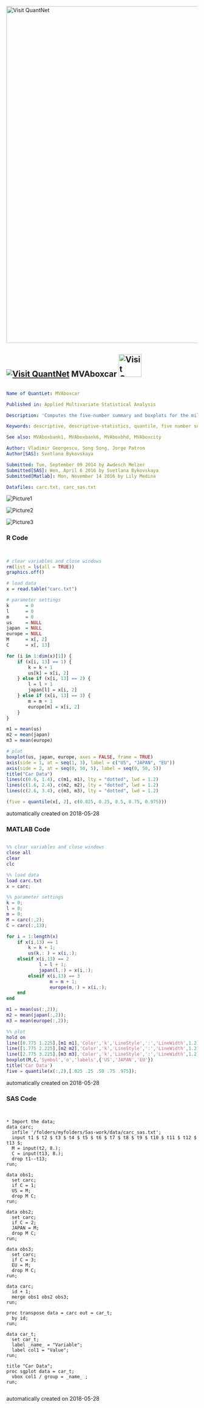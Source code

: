 [<img src="https://github.com/QuantLet/Styleguide-and-FAQ/blob/master/pictures/banner.png" width="888" alt="Visit QuantNet">](http://quantlet.de/)

## [<img src="https://github.com/QuantLet/Styleguide-and-FAQ/blob/master/pictures/qloqo.png" alt="Visit QuantNet">](http://quantlet.de/) **MVAboxcar** [<img src="https://github.com/QuantLet/Styleguide-and-FAQ/blob/master/pictures/QN2.png" width="60" alt="Visit QuantNet 2.0">](http://quantlet.de/)

```yaml

Name of QuantLet: MVAboxcar

Published in: Applied Multivariate Statistical Analysis

Description: 'Computes the five-number summary and boxplots for the mileage (X14 variable) of US, Japanese and European cars.'

Keywords: descriptive, descriptive-statistics, quantile, five number summary, financial, data visualization, boxplot, plot, graphical representation, sas

See also: MVAboxbank1, MVAboxbank6, MVAboxbhd, MVAboxcity

Author: Vladimir Georgescu, Song Song, Jorge Patron
Author[SAS]: Svetlana Bykovskaya

Submitted: Tue, September 09 2014 by Awdesch Melzer
Submitted[SAS]: Wen, April 6 2016 by Svetlana Bykovskaya
Submitted[Matlab]: Mon, November 14 2016 by Lily Medina

Datafiles: carc.txt, carc_sas.txt

```

![Picture1](MVAboxcar-1_matlab.png)

![Picture2](MVAboxcar-1_r.png)

![Picture3](MVAboxcar-1_sas.png)

### R Code
```r


# clear variables and close windows
rm(list = ls(all = TRUE))
graphics.off()

# load data
x = read.table("carc.txt")

# parameter settings
k      = 0
l      = 0
m      = 0
us     = NULL
japan  = NULL
europe = NULL
M      = x[, 2]
C      = x[, 13]

for (i in 1:dim(x)[1]) {
    if (x[i, 13] == 1) {
        k = k + 1
        us[k] = x[i, 2]
    } else if (x[i, 13] == 2) {
        l = l + 1
        japan[l] = x[i, 2]
    } else if (x[i, 13] == 3) {
        m = m + 1
        europe[m] = x[i, 2]
    }
}

m1 = mean(us)
m2 = mean(japan)
m3 = mean(europe)

# plot
boxplot(us, japan, europe, axes = FALSE, frame = TRUE)
axis(side = 1, at = seq(1, 3), label = c("US", "JAPAN", "EU"))
axis(side = 2, at = seq(0, 50, 5), label = seq(0, 50, 5))
title("Car Data")
lines(c(0.6, 1.4), c(m1, m1), lty = "dotted", lwd = 1.2)
lines(c(1.6, 2.4), c(m2, m2), lty = "dotted", lwd = 1.2)
lines(c(2.6, 3.4), c(m3, m3), lty = "dotted", lwd = 1.2)

(five = quantile(x[, 2], c(0.025, 0.25, 0.5, 0.75, 0.975)))
```

automatically created on 2018-05-28

### MATLAB Code
```matlab

%% clear variables and close windows
close all 
clear
clc

%% load data
load carc.txt
x = carc;

%% parameter settings
k = 0;
l = 0;
m = 0;
M = carc(:,2);
C = carc(:,13);

for i = 1:length(x)
    if x(i,13) == 1
        k = k + 1;
        us(k,: ) = x(i,:);
    elseif x(i,13) == 2
            l = l + 1;
            japan(l,:) = x(i,:);
        elseif x(i,13) == 3
                m = m + 1;
                europe(m,:) = x(i,:);
    end
end

m1 = mean(us(:,2));
m2 = mean(japan(:,2));
m3 = mean(europe(:,2));

%% plot
hold on
line([0.775 1.225],[m1 m1],'Color','k','LineStyle',':','LineWidth',1.2)
line([1.775 2.225],[m2 m2],'Color','k','LineStyle',':','LineWidth',1.2)
line([2.775 3.225],[m3 m3],'Color','k','LineStyle',':','LineWidth',1.2)
boxplot(M,C,'Symbol','o','labels',{'US','JAPAN','EU'})  
title('Car Data')
five = quantile(x(:,2),[.025 .25 .50 .75 .975]);
```

automatically created on 2018-05-28

### SAS Code
```sas


* Import the data;
data carc;
  infile '/folders/myfolders/Sas-work/data/carc_sas.txt';
  input t1 $ t2 $ t3 $ t4 $ t5 $ t6 $ t7 $ t8 $ t9 $ t10 $ t11 $ t12 $ t13 $;
  M = input(t2, 8.);
  C = input(t13, 8.);
  drop t1--t13;
run;

data obs1;
  set carc;
  if C = 1;
  US = M;
  drop M C;
run;

data obs2;
  set carc;
  if C = 2;
  JAPAN = M;
  drop M C;
run;

data obs3;
  set carc;
  if C = 3;
  EU = M;
  drop M C;
run;

data carc;
  id + 1;
  merge obs1 obs2 obs3;
run;

proc transpose data = carc out = car_t;
  by id;
run;

data car_t;
  set car_t;
  label _name_ = "Variable";
  label col1 = "Value";
run;

title "Car Data";
proc sgplot data = car_t;
  vbox col1 / group = _name_ ;
run;


```

automatically created on 2018-05-28